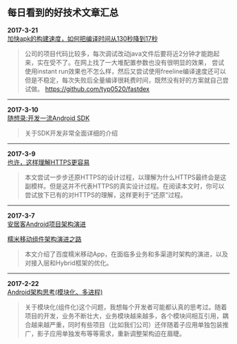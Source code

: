 每日看到的好技术文章汇总
---------------------

**2017-3-21**  
[加快apk的构建速度，如何把编译时间从130秒降到17秒](http://www.jianshu.com/p/53923d8f241c?1489977921895)
> 公司的项目代码比较多，每次调试改动java文件后要将近2分钟才能跑起来，实在受不了。在网上找了一大堆配置参数也没有很明显的效果， 尝试使用instant run效果也不怎么样，然后又尝试使用freeline编译速度还可以但是不稳定，每次失败后全量编译很耗费时间，既然没有好的方案就自己尝试做。
https://github.com/typ0520/fastdex

---------------------

**2017-3-10**  
[随想录:开发一流Android SDK](http://blog.csdn.net/dd864140130/article/details/53558011)
> 关于SDK开发非常全面详细的介绍

----------------------

**2017-3-9**  
[也许，这样理解HTTPS更容易](http://www.jianshu.com/p/705dcd60c264)
> 本文尝试一步步还原HTTPS的设计过程，以理解为什么HTTPS最终会是这副模样。但是这并不代表HTTPS的真实设计过程。在阅读本文时，你可以尝试放下已有的对HTTPS的理解，这样更利于“还原”过程。

----------------------

**2017-3-7**  
[安居客Android项目架构演进](http://blog.csdn.net/baron_leizhang/article/details/58071773)

[糯米移动组件架构演进之路](http://www.cnblogs.com/mosthink/articles/5501674.html)
> 本文介绍了百度糯米移动App，在面临多业务和多渠道时架构的演进，以及对接入层和Hybrid框架的优化。

-------------------

**2017-2-22**       
[Android架构思考(模块化、多进程)](http://blog.spinytech.com/2016/12/28/android_modularization/)
> 关于模块化(组件化)这个问题，我想每个开发者可能都认真的思考过。随着项目的开发，业务不断壮大，业务模块越来越多，各个模块间相互引用，耦合越来越严重，同时有些项目（比如我们公司）还伴随着子应用单独包装推广，影子应用单独发布等等需求，重新调整架构迫在眉睫。

